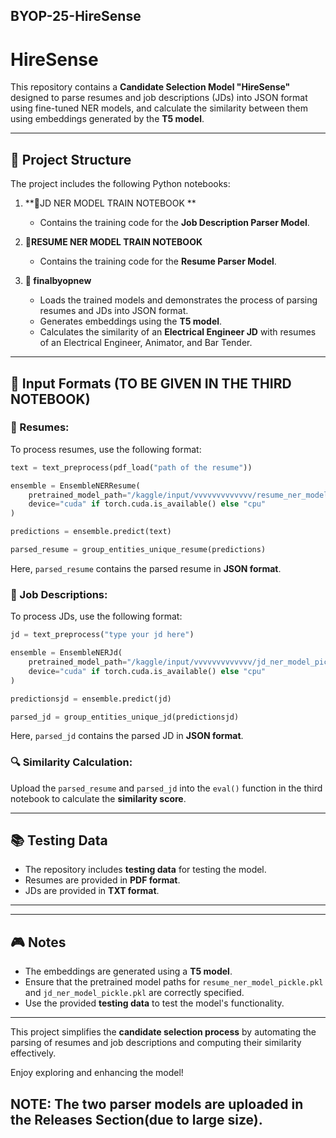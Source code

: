 ## BYOP-25-HireSense

# HireSense 

This repository contains a **Candidate Selection Model "HireSense"** designed to parse resumes and job descriptions (JDs) into JSON format using fine-tuned NER models, and calculate the similarity between them using embeddings generated by the **T5 model**. 

---

## 🔢 Project Structure
The project includes the following Python notebooks:

1. **📄JD NER MODEL TRAIN NOTEBOOK **
   - Contains the training code for the **Job Description Parser Model**.

2. **📄RESUME NER MODEL TRAIN NOTEBOOK**
   - Contains the training code for the **Resume Parser Model**.

3. **📄 finalbyopnew**
   - Loads the trained models and demonstrates the process of parsing resumes and JDs into JSON format.
   - Generates embeddings using the **T5 model**.
   - Calculates the similarity of an **Electrical Engineer JD** with resumes of an Electrical Engineer, Animator, and Bar Tender.

---

## 📂 Input Formats (TO BE GIVEN IN THE THIRD NOTEBOOK)
### 🔑 Resumes:
To process resumes, use the following format:
```python
text = text_preprocess(pdf_load("path of the resume"))

ensemble = EnsembleNERResume(
    pretrained_model_path="/kaggle/input/vvvvvvvvvvvvv/resume_ner_model_pickle.pkl",
    device="cuda" if torch.cuda.is_available() else "cpu"
)

predictions = ensemble.predict(text)

parsed_resume = group_entities_unique_resume(predictions)
```
Here, `parsed_resume` contains the parsed resume in **JSON format**. 

### 🔑 Job Descriptions:
To process JDs, use the following format:
```python
jd = text_preprocess("type your jd here")

ensemble = EnsembleNERJd(
    pretrained_model_path="/kaggle/input/vvvvvvvvvvvvv/jd_ner_model_pickle.pkl",
    device="cuda" if torch.cuda.is_available() else "cpu"
)

predictionsjd = ensemble.predict(jd)

parsed_jd = group_entities_unique_jd(predictionsjd)
```
Here, `parsed_jd` contains the parsed JD in **JSON format**. 

### 🔍 Similarity Calculation:
Upload the `parsed_resume` and `parsed_jd` into the `eval()` function in the third notebook to calculate the **similarity score**. 

---

## 📚 Testing Data
- The repository includes **testing data** for testing the model.
- Resumes are provided in **PDF format**. 
- JDs are provided in **TXT format**. 

---


---

## 🎮 Notes
- The embeddings are generated using a **T5 model**. 
- Ensure that the pretrained model paths for `resume_ner_model_pickle.pkl` and `jd_ner_model_pickle.pkl` are correctly specified.
- Use the provided **testing data** to test the model's functionality. 

---

This project simplifies the **candidate selection process** by automating the parsing of resumes and job descriptions and computing their similarity effectively. 

Enjoy exploring and enhancing the model! 

## NOTE: The two parser models are uploaded in the Releases Section(due to large size).

